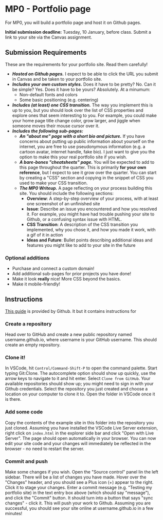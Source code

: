 # MP0 - Portfolio page

For MP0, you will build a portfolio page and host it on Github pages.

**Initial submission deadline:** Tuesday, 10 January, before class. Submit a
link to your site via the Canvas assignment.

## Submission Requirements

These are the requirements for your portfolio site. Read them carefully!

- **_Hosted on Github pages._** I expect to be able to click the URL you submit
  in Canvas and be taken to your portfolio site.
- **_Includes your own custom styles._** Does it have to be pretty? No. Can it
  be simple? Yes. Does it have to be yours? Absolutely. At a minumum:
  - Non-default fonts and colors
  - Some basic positioning (e.g. centering)
- **_Includes (at least) one CSS transition._** The way you implement this is up
  to you, but you should look over the list of CSS properties and explore ones
  that seem interesting to you. For example, you could make your home page title
  change color, grow larger, and jiggle when someone moves their mouse cursor
  over it.
- **_Includes the following sub-pages:_**
  - **_An "about me" page with a short bio and picture._** If you have concerns
    about putting up public information about yourself on the internet, you are
    free to use pseudonymous information (e.g. a cartoon avatar, internet
    handle, fake bio). I just want to give you the option to make this your real
    portfolio site if you wish.
  - **_A bare-bones "cheatsheets" page._** You will be expected to add to this
    page throughout the quarter. This is primarily **for your own reference**,
    but I expect to see it grow over the quarter. You can start by creating a
    "CSS" section and copying in the snippet of CSS you used to make your CSS
    transition.
  - **_The MP0 Writeup._** A page reflecting on your process building this site.
    You should include the following sections:
    - **Overview**: A step-by-step overview of your process, with at least one
      screenshot of an unfinished site
    - **Issue**: Describe an issue you encountered and how you resolved it. For
      example, you might have had trouble pushing your site to Github, or a
      confusing syntax issue with HTML.
    - **CSS Transition**: A description of the CSS transition you implemented,
      why you chose it, and how you made it work, with a gif of it in action
    - **Ideas and Future**: Bullet points describing additional ideas and
      features you might like to add to your site in the future

### Optional additions

- Purchase and connect a custom domain!
- Add additional sub-pages for prior projects you have done!
- Make it look **really** nice! More CSS beyond the basics.
- Make it mobile-friendly!

## Instructions

[This guide](https://pages.github.com/) is provided by Github. It but it
contains instructions for

### Create a repository

Head over to GitHub and create a new public repository named username.github.io,
where username is your GitHub username. This should create an empty repository.

### Clone it!

In VSCode, hit `Control/Command-Shift-P` to open the command palette. Start
typing Git:Clone. The autocomplete option should show up quickly, use the arrow
keys to navigate to it and hit enter. Select `Clone from GitHub`. Your available
repositories should show up; you might need to sign in with your Github
credentials. Select the repository you just created and choose a location on
your computer to clone it to. Open the folder in VSCode once it is there.

### Add some code

Copy the contents of the example site in this folder into the repository you
just cloned. Assuming you have installed the VSCode Live Server extension, right
click on `index.html` in the explorer side bar and click "Open with Live
Server". The page should open automatically in your browser. You can now edit
your site code and your changes will immediately be reflected in the browser -
no need to restart the server.

### Commit and push

Make some changes if you wish. Open the "Source control" panel lin the left
sidebar. There will be a list of changes you have made. Hover over the "Changes"
header, and you should see a Plus icon (+) appear to the right. Click it to
stage your changes. Enter a commit message (e.g. "Testing my portfolio site) in
the text entry box above (which should say "message"), and click the "Commit"
button. It should turn into a button that says "sync changes" - click it. This
will push your work to Github. Assuming you are successful, you should see your
site online at username.github.io in a few minutes!
